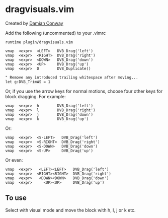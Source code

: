 # dragvisuals.vim

Created by [Damian Conway](https://github.com/thoughtstream)

Add the following (uncommented) to your .vimrc

    runtime plugin/dragvisuals.vim
    
    vmap  <expr>  <LEFT>   DVB_Drag('left')                     
    vmap  <expr>  <RIGHT>  DVB_Drag('right')                    
    vmap  <expr>  <DOWN>   DVB_Drag('down')                     
    vmap  <expr>  <UP>     DVB_Drag('up')                       
    vmap  <expr>  D        DVB_Duplicate()                      
                                                                
    " Remove any introduced trailing whitespace after moving... 
    let g:DVB_TrimWS = 1                                        
                                                                
Or, if you use the arrow keys for normal motions, choose four 
other keys for block dragging. For example:               

    vmap  <expr>  h        DVB_Drag('left')                     
    vmap  <expr>  l        DVB_Drag('right')                    
    vmap  <expr>  j        DVB_Drag('down')                     
    vmap  <expr>  k        DVB_Drag('up')                       

Or:                                                            

    vmap  <expr>  <S-LEFT>   DVB_Drag('left')                   
    vmap  <expr>  <S-RIGHT>  DVB_Drag('right')                  
    vmap  <expr>  <S-DOWN>   DVB_Drag('down')                   
    vmap  <expr>  <S-UP>     DVB_Drag('up')                     

Or even:                                                       

    vmap  <expr>   <LEFT><LEFT>   DVB_Drag('left')              
    vmap  <expr>  <RIGHT><RIGHT>  DVB_Drag('right')             
    vmap  <expr>   <DOWN><DOWN>   DVB_Drag('down')              
    vmap  <expr>     <UP><UP>     DVB_Drag('up')

## To use

Select with visual mode and move the block with h, l, j or k etc.
